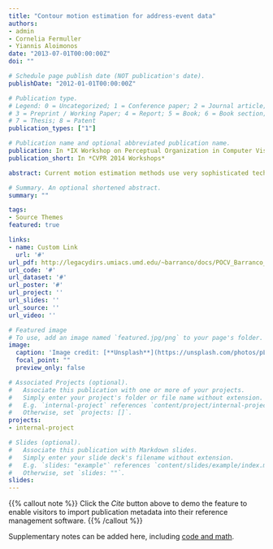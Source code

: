 ```yaml
---
title: "Contour motion estimation for address-event data"
authors:
- admin
- Cornelia Fermuller
- Yiannis Aloimonos
date: "2013-07-01T00:00:00Z"
doi: ""

# Schedule page publish date (NOT publication's date).
publishDate: "2012-01-01T00:00:00Z"

# Publication type.
# Legend: 0 = Uncategorized; 1 = Conference paper; 2 = Journal article;
# 3 = Preprint / Working Paper; 4 = Report; 5 = Book; 6 = Book section;
# 7 = Thesis; 8 = Patent
publication_types: ["1"]

# Publication name and optional abbreviated publication name.
publication: In *IX Workshop on Perceptual Organization in Computer Vision at IEEE CVPR 2014*
publication_short: In *CVPR 2014 Workshops*

abstract: Current motion estimation methods use very sophisticated techniques that require high computational complexity, with low time performance, and large resources. The current framework is considered exhausted. DVSs  (Dynamic Visual Sensors) efficiently encode and transmit motion signals. They are valuable to study the early visual motion providing motion boundaries that are salient.

# Summary. An optional shortened abstract.
summary: ""

tags:
- Source Themes
featured: true

links:
- name: Custom Link
  url: '#'
url_pdf: http://legacydirs.umiacs.umd.edu/~barranco/docs/POCV_Barranco_et_al_2014.pdf
url_code: '#'
url_dataset: '#'
url_poster: '#'
url_project: ''
url_slides: ''
url_source: ''
url_video: ''

# Featured image
# To use, add an image named `featured.jpg/png` to your page's folder. 
image:
  caption: 'Image credit: [**Unsplash**](https://unsplash.com/photos/pLCdAaMFLTE)'
  focal_point: ""
  preview_only: false

# Associated Projects (optional).
#   Associate this publication with one or more of your projects.
#   Simply enter your project's folder or file name without extension.
#   E.g. `internal-project` references `content/project/internal-project/index.md`.
#   Otherwise, set `projects: []`.
projects:
- internal-project

# Slides (optional).
#   Associate this publication with Markdown slides.
#   Simply enter your slide deck's filename without extension.
#   E.g. `slides: "example"` references `content/slides/example/index.md`.
#   Otherwise, set `slides: ""`.
slides:
---
```


{{% callout note %}}
Click the *Cite* button above to demo the feature to enable visitors to import publication metadata into their reference management software.
{{% /callout %}}

Supplementary notes can be added here, including [code and math](https://sourcethemes.com/academic/docs/writing-markdown-latex/).
